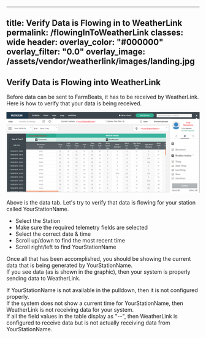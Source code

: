 ---
title: Verify Data is Flowing in to WeatherLink
permalink: /flowingInToWeatherLink
classes: wide
header:
  overlay_color: "#000000"
  overlay_filter: "0.0"
  overlay_image: /assets/vendor/weatherlink/images/landing.jpg
--

## Verify Data is Flowing into WeatherLink

Before data can be sent to FarmBeats, it has to be received by
WeatherLink. Here is how to verify that your data is being received.  
  
![dataTab](./images/DataTab.png)  
  
Above is the data tab. Let's try to verify that data is flowing for your
station called YourStationName.

  - Select the Station
  - Make sure the required telemetry fields are selected
  - Select the correct date & time
  - Scroll up/down to find the most recent time
  - Scroll right/left to find YourStationName

Once all that has been accomplished, you should be showing the current
data that is being generated by YourStationName.  
If you see data (as is shown in the graphic), then your system is
properly sending data to WeatherLink.  
  
If YourStationName is not available in the pulldown, then it is not
configured properly.  
If the system does not show a current time for YourStationName, then
WeatherLink is not receiving data for your system.  
If all the field values in the table display as "--", then WeatherLink
is configured to receive data but is not actually receiving data from
YourStationName.


